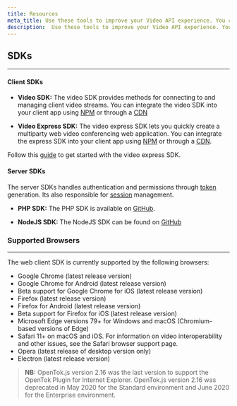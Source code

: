 ```yaml
---
title: Resources
meta_title: Use these tools to improve your Video API experience. You can jump into any of our tools to start
description:  Use these tools to improve your Video API experience. You can jump into any of our tools to start
---
```


## SDKs
___

#### Client SDKs

- **Video SDK:**
The video SDK provides methods for connecting to and managing client video streams.
You can integrate the video SDK into your client app using
[NPM](https://www.npmjs.com/package/@opentok/client) or through a [CDN](https://static.opentok.com/v2/js/opentok.min.js)

- **Video Express SDK:**
The video express SDK lets you quickly create a multiparty web video conferencing web application.
You can integrate the express SDK into your client app using
[NPM](https://www.npmjs.com/package/@vonage/video-express) or through a [CDN](https://static.opentok.com/v1/js/video-express.js).

Follow this [guide](#) to get started with the video express SDK.
#### Server SDKs
The server SDKs handles authentication and permissions through [token](/video/overview#token) generation. Its also responsible for [session](/video/overview#session) management.

- **PHP SDK:**
The PHP SDK is available on [GitHub](https://github.com/vonage/vonage-php-sdk-video).

- **NodeJS SDK:**
The NodeJS SDK can be found on [GitHub](https://github.com/Vonage/vonage-node-sdk)

### Supported Browsers
___
The web client SDK is currently supported by the following browsers:

- Google Chrome (latest release version)
- Google Chrome for Android (latest release version)
- Beta support for Google Chrome for iOS (latest release version)
- Firefox (latest release version)
- Firefox for Android (latest release version)
- Beta support for Firefox for iOS (latest release version)
- Microsoft Edge versions 79+ for Windows and macOS (Chromium-based versions of Edge)
- Safari 11+ on macOS and iOS. For information on video interoperability and other issues, see the Safari browser support page.
- Opera (latest release of desktop version only)
- Electron (latest release version)

>**NB:** OpenTok.js version 2.16 was the last version to support the OpenTok Plugin for Internet Explorer. OpenTok.js version 2.16 was deprecated in May 2020 for the Standard environment and June 2020 for the Enterprise environment.

<!-- remove later -->
<style>
td {
    text-align:left !important;
}
</style>